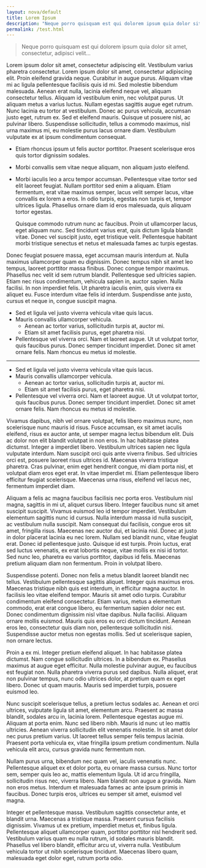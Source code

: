 ```yaml
---
layout: nova/default
title: Lorem Ipsum
description: "Neque porro quisquam est qui dolorem ipsum quia dolor sit amet, consectetur, adipisci velit..."
permalink: /test.html
---
```

> Neque porro quisquam est qui dolorem ipsum quia dolor sit amet, consectetur, adipisci velit...

Lorem ipsum dolor sit amet, consectetur adipiscing elit. Vestibulum varius pharetra consectetur. Lorem ipsum dolor sit amet, consectetur adipiscing elit. Proin eleifend gravida neque. Curabitur in augue purus. Aliquam vitae mi ac ligula pellentesque facilisis quis id mi. Sed molestie bibendum malesuada. Aenean erat nulla, lacinia eleifend neque vel, aliquam consectetur tellus. Aliquam id vestibulum enim, nec volutpat purus. Ut aliquam metus a varius luctus. Nullam egestas sagittis augue eget rutrum. Nunc lacinia eu tortor at vestibulum. Donec ac purus vehicula, accumsan justo eget, rutrum ex. Sed et eleifend mauris. Quisque ut posuere nisl, ac pulvinar libero. Suspendisse sollicitudin, tellus a commodo maximus, nisl urna maximus mi, eu molestie purus lacus ornare diam. Vestibulum vulputate ex at ipsum condimentum consequat.

* Etiam rhoncus ipsum ut felis auctor porttitor. Praesent scelerisque eros quis tortor dignissim sodales.

* Morbi convallis sem vitae neque aliquam, non aliquam justo eleifend.

* Morbi iaculis leo a arcu tempor accumsan. Pellentesque vitae tortor sed elit laoreet feugiat. Nullam porttitor sed enim a aliquam.
  Etiam fermentum, erat vitae maximus semper, lacus velit semper lacus, vitae convallis ex lorem a eros. In odio turpis, egestas non
  turpis et, tempor ultrices ligula. Phasellus ornare diam id eros malesuada, quis aliquam tortor egestas.

  Quisque commodo rutrum nunc ac faucibus. Proin ut ullamcorper lacus, eget aliquam nunc. Sed tincidunt varius erat, quis dictum ligula
  blandit vitae. Donec vel suscipit justo, eget tristique velit. Pellentesque habitant morbi tristique senectus et netus et malesuada
  fames ac turpis egestas.

Donec feugiat posuere massa, eget accumsan mauris interdum at. Nulla maximus ullamcorper quam eu dignissim. Donec tempus nibh sit amet leo tempus, laoreet porttitor massa finibus. Donec congue tempor maximus. Phasellus nec velit id sem rutrum blandit. Pellentesque sed ultricies sapien. Etiam nec risus condimentum, vehicula sapien in, auctor sapien. Nulla facilisi. In non imperdiet felis. Ut pharetra iaculis enim, quis viverra ex aliquet eu. Fusce interdum vitae felis id interdum. Suspendisse ante justo, cursus et neque in, congue suscipit magna.

<ul class="categories">
<li>Sed et ligula vel justo viverra vehicula vitae quis lacus.</li>
<li>Mauris convallis ullamcorper vehicula.
  <ul>
  <li class="fas-icon">Aenean ac tortor varius, sollicitudin turpis at, auctor mi.</li>
  <li>Etiam sit amet facilisis purus, eget pharetra nisi.</li>
  </ul>
</li>
<li>Pellentesque vel viverra orci. Nam et laoreet augue. Ut ut volutpat tortor, quis faucibus purus. Donec semper tincidunt imperdiet. Donec sit amet ornare felis. Nam rhoncus eu metus id molestie.</li>
</ul>

-----

<ul class="toc">
<li>Sed et ligula vel justo viverra vehicula vitae quis lacus.</li>
<li>Mauris convallis ullamcorper vehicula.
  <ul>
  <li>Aenean ac tortor varius, sollicitudin turpis at, auctor mi.</li>
  <li>Etiam sit amet facilisis purus, eget pharetra nisi.</li>
  </ul>
</li>
<li>Pellentesque vel viverra orci. Nam et laoreet augue. Ut ut volutpat tortor, quis faucibus purus. Donec semper tincidunt imperdiet. Donec sit amet ornare felis. Nam rhoncus eu metus id molestie.</li>
</ul>

Vivamus dapibus, nibh vel ornare volutpat, felis libero maximus nunc, non scelerisque nunc mauris id risus. Fusce accumsan, ex sit amet iaculis eleifend, risus ex auctor ante, ut semper magna lectus bibendum elit. Duis ac dolor non elit blandit volutpat in non eros. In hac habitasse platea dictumst. Integer a imperdiet libero. Vestibulum ultrices sapien nec ligula vulputate interdum. Nam suscipit orci quis ante viverra finibus. Sed ultricies orci est, posuere laoreet risus ultrices id. Maecenas viverra tristique pharetra. Cras pulvinar, enim eget hendrerit congue, mi diam porta nisl, et volutpat diam eros eget erat. In vitae imperdiet mi. Etiam pellentesque libero efficitur feugiat scelerisque. Maecenas urna risus, eleifend vel lacus nec, fermentum imperdiet diam.

Aliquam a felis ac magna faucibus facilisis nec porta eros. Vestibulum nisl magna, sagittis in mi ut, aliquet cursus libero. Integer faucibus nunc sit amet suscipit suscipit. Vivamus euismod leo id tempor imperdiet. Vestibulum elementum sagittis nunc id cursus. Nulla interdum massa id nulla suscipit, ac vestibulum nulla suscipit. Nam consequat dui facilisis, congue eros sit amet, fringilla risus. Maecenas nec auctor dui, et lacinia nisl. Donec at justo in dolor placerat lacinia eu nec lorem. Nullam sed blandit nunc, vitae feugiat erat. Donec id pellentesque justo. Quisque id est turpis. Proin luctus, erat sed luctus venenatis, ex erat lobortis neque, vitae mollis ex nisi id tortor. Sed nunc leo, pharetra eu varius porttitor, dapibus id felis. Maecenas pretium aliquam diam non fermentum. Proin in volutpat libero.

Suspendisse potenti. Donec non felis a metus blandit laoreet blandit nec tellus. Vestibulum pellentesque sagittis aliquet. Integer quis maximus eros. Maecenas tristique nibh quis est interdum, in efficitur magna auctor. In facilisis leo vitae eleifend tempor. Mauris sit amet odio turpis. Curabitur condimentum eleifend consectetur. Etiam varius, metus a elementum commodo, erat erat congue libero, eu fermentum sapien dolor nec est. Donec condimentum dignissim nisl vitae dapibus. Nulla facilisi. Aliquam ornare mollis euismod. Mauris quis eros eu orci dictum tincidunt. Aenean eros leo, consectetur quis diam non, pellentesque sollicitudin nisi. Suspendisse auctor metus non egestas mollis. Sed ut scelerisque sapien, non ornare lectus.

Proin a ex mi. Integer pretium eleifend aliquet. In hac habitasse platea dictumst. Nam congue sollicitudin ultrices. In a bibendum ex. Phasellus maximus at augue eget efficitur. Nulla molestie pulvinar augue, eu faucibus est feugiat non. Nulla pharetra viverra purus sed dapibus. Nulla aliquet, erat non pulvinar tempus, nunc odio ultrices dolor, at pretium quam ex eget libero. Donec ut quam mauris. Mauris sed imperdiet turpis, posuere euismod leo.

Nunc suscipit scelerisque tellus, a pretium lectus sodales ac. Aenean et orci ultrices, vulputate ligula sit amet, elementum arcu. Praesent ac massa blandit, sodales arcu in, lacinia lorem. Pellentesque egestas augue mi. Aliquam at porta enim. Nunc sed libero nibh. Mauris id nunc ut leo mattis ultricies. Aenean viverra sollicitudin elit venenatis molestie. In sit amet dolor nec purus pretium varius. Ut laoreet tellus semper felis tempus lacinia. Praesent porta vehicula ex, vitae fringilla ipsum pretium condimentum. Nulla vehicula elit arcu, cursus gravida nunc fermentum non.

Nullam purus urna, bibendum nec quam vel, iaculis venenatis nunc. Pellentesque aliquet ex et dolor porta, eu ornare massa cursus. Nunc tortor sem, semper quis leo ac, mattis elementum ligula. Ut id arcu fringilla, sollicitudin risus nec, viverra libero. Nam blandit non augue a gravida. Nam non eros metus. Interdum et malesuada fames ac ante ipsum primis in faucibus. Donec turpis eros, ultrices eu semper sit amet, euismod vel magna.

Integer et pellentesque massa. Vestibulum sagittis consectetur ante, et blandit urna. Maecenas a tristique massa. Praesent cursus facilisis dignissim. Vivamus ut ex pretium, imperdiet metus et, finibus ligula. Pellentesque aliquet ullamcorper quam, porttitor porttitor nisl hendrerit sed. Vestibulum varius quam eu nulla rutrum, id sodales mauris blandit. Phasellus vel libero blandit, efficitur arcu ut, viverra nulla. Vestibulum vehicula tortor ut nibh scelerisque tincidunt. Maecenas libero quam, malesuada eget dolor eget, rutrum porta odio.

